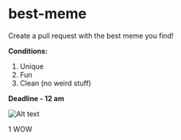 # best-meme  
Create a pull request with the best meme you find!

**Conditions:**  
1) Unique  
2) Fun  
3) Clean (no weird stuff)

**Deadline - 12 am**

![Alt text](https://www.bing.com/images/search?view=detailV2&ccid=yOJqwPCA&id=99A3353D3AF3F19206E251A4F0BF6FB394F56BC6&thid=OIP.yOJqwPCAWoknfO4nxrBrIAHaIm&mediaurl=https%3a%2f%2fpleated-jeans.com%2fwp-content%2fuploads%2f2023%2f03%2ffunny-tech-memes-26.png&exph=697&expw=600&q=tech+memes&FORM=IRPRST&ck=B5599B50E38CFA97A2867434F17DE45B&selectedIndex=32&itb=0)

1
WOW

